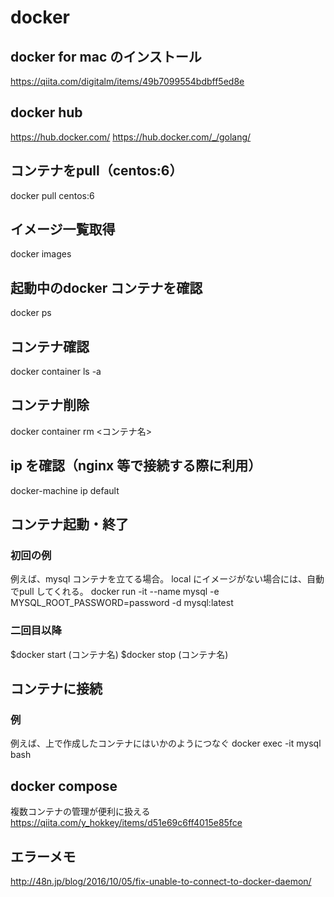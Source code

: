 # docker

## docker for mac のインストール
https://qiita.com/digitalm/items/49b7099554bdbff5ed8e

## docker hub
https://hub.docker.com/
https://hub.docker.com/_/golang/

## コンテナをpull（centos:6）
docker pull centos:6

## イメージ一覧取得
docker images

## 起動中のdocker コンテナを確認
docker ps

## コンテナ確認
docker container ls -a

## コンテナ削除
docker container rm <コンテナ名>

## ip を確認（nginx 等で接続する際に利用）
docker-machine ip default

## コンテナ起動・終了
### 初回の例
例えば、mysql コンテナを立てる場合。
local にイメージがない場合には、自動でpull してくれる。
docker run -it --name mysql -e MYSQL_ROOT_PASSWORD=password -d mysql:latest

### 二回目以降
$docker start (コンテナ名)
$docker stop (コンテナ名)

## コンテナに接続
### 例
例えば、上で作成したコンテナにはいかのようにつなぐ
docker exec -it mysql bash

## docker compose
複数コンテナの管理が便利に扱える
https://qiita.com/y_hokkey/items/d51e69c6ff4015e85fce


## エラーメモ
http://48n.jp/blog/2016/10/05/fix-unable-to-connect-to-docker-daemon/